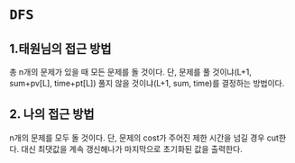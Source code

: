 # `DFS`

## 1.태원님의 접근 방법
총 n개의 문제가 있을 때 모든 문제를 돌 것이다. 단, 문제를 풀 것이냐(L+1, sum+pv[L], time+pt[L]) 풀지 않을 것이냐(L+1, sum, time)를 결정하는 방법이다.

## 2. 나의 접근 방법
n개의 문제를 모두 돌 것이다. 단, 문제의 cost가 주어진 제한 시간을 넘길 경우 cut한다. 대신 최댓값을 계속 갱신해나가 마지막으로 초기화된 값을 출력한다.
